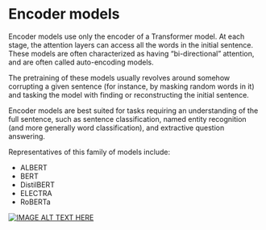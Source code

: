 # Encoder models
Encoder models use only the encoder of a Transformer model. At each stage, the attention layers can access all the words in the initial sentence. These models are often characterized as having “bi-directional” attention, and are often called auto-encoding models.

The pretraining of these models usually revolves around somehow corrupting a given sentence (for instance, by masking random words in it) and tasking the model with finding or reconstructing the initial sentence.

Encoder models are best suited for tasks requiring an understanding of the full sentence, such as sentence classification, named entity recognition (and more generally word classification), and extractive question answering.

Representatives of this family of models include:

- ALBERT
- BERT
- DistilBERT
- ELECTRA
- RoBERTa
  
[![IMAGE ALT TEXT HERE](https://img.youtube.com/vi/MUqNwgPjJvQ/0.jpg)](https://www.youtube.com/watch?v=MUqNwgPjJvQ)
